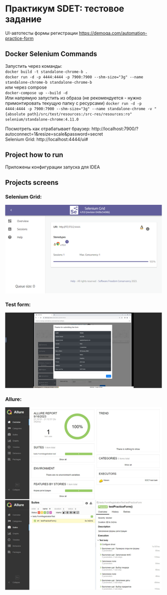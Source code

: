 # Практикум SDET: тестовое задание
UI-автотесты формы регистрации https://demoqa.com/automation-practice-form

## Docker Selenium Commands
Запустить через команды:   
`docker build -t standalone-chrome-b .`  
`docker run -d -p 4444:4444 -p 7900:7900 --shm-size="3g" --name standalone-chrome-b standalone-chrome-b`   
или через compose    
`docker-compose up --build -d`     
Или напрямую запустить из образа (не рекомендуется - нужно примонтировать текущую папку с ресурсами)
`docker run -d -p 4444:4444 -p 7900:7900 --shm-size="3g" --name standalone-chrome -v "{absolute path}/src/test/resources:/src-res/resources:ro" selenium/standalone-chrome:4.11.0`


Посмотреть как отрабатывает браузер: http://localhost:7900/?autoconnect=1&resize=scale&password=secret    
Selenium Grid: http://localhost:4444/ui#    

## Project how to run
Приложены конфигурации запуска для IDEA

## Projects screens

### Selenium Grid:
![grid.png](screenshots%2Fgrid.png)
### Test form:
![test-site.png](screenshots%2Ftest-site.png)
### Allure:
![allure1.png](screenshots%2Fallure1.png)
![allure2.png](screenshots%2Fallure2.png)